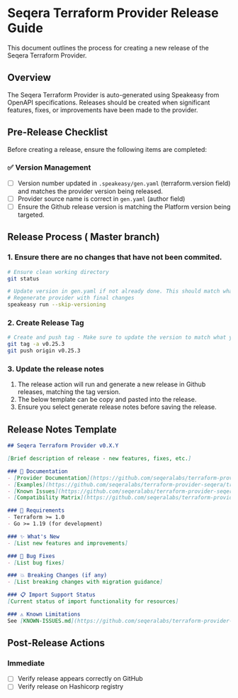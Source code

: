 # Seqera Terraform Provider Release Guide

This document outlines the process for creating a new release of the Seqera Terraform Provider.

## Overview

The Seqera Terraform Provider is auto-generated using Speakeasy from OpenAPI specifications. Releases should be created when significant features, fixes, or improvements have been made to the provider.

## Pre-Release Checklist

Before creating a release, ensure the following items are completed:

### ✅ Version Management
- [ ] Version number updated in `.speakeasy/gen.yaml` (terraform.version field) and matches the provider version being released.
- [ ] Provider source name is correct in `gen.yaml` (author field)
- [ ] Ensure the Github release version is matching the Platform version being targeted.

## Release Process ( Master branch)

### 1. Ensure there are no changes that have not been commited.
```bash
# Ensure clean working directory
git status

# Update version in gen.yaml if not already done. This should match what the current Github release will be.
# Regenerate provider with final changes
speakeasy run --skip-versioning

```

### 2. Create Release Tag
```bash
# Create and push tag - Make sure to update the version to match what you have.
git tag -a v0.25.3
git push origin v0.25.3
```

### 3. Update the release notes

1. The release action will run and generate a new release in Github releases, matching the tag version.
2. The below template can be copy and pasted into the release.
3. Ensure you select generate release notes before saving the release.

## Release Notes Template

```markdown
## Seqera Terraform Provider v0.X.Y

[Brief description of release - new features, fixes, etc.]

### 📖 Documentation
- [Provider Documentation](https://github.com/seqeralabs/terraform-provider-seqera/tree/v0.X.Y/docs)
- [Examples](https://github.com/seqeralabs/terraform-provider-seqera/tree/v0.X.Y/examples)
- [Known Issues](https://github.com/seqeralabs/terraform-provider-seqera/blob/v0.X.Y/KNOWN-ISSUES.md)
- [Compatibility Matrix](https://github.com/seqeralabs/terraform-provider-seqera/blob/v0.X.Y/docs/compatibility-matrix.md)

### 🔧 Requirements
- Terraform >= 1.0
- Go >= 1.19 (for development)

### ✨ What's New
- [List new features and improvements]

### 🐛 Bug Fixes
- [List bug fixes]

### 💥 Breaking Changes (if any)
- [List breaking changes with migration guidance]

### 📋 Import Support Status
[Current status of import functionality for resources]

### ⚠️ Known Limitations
See [KNOWN-ISSUES.md](https://github.com/seqeralabs/terraform-provider-seqera/blob/v0.X.Y/KNOWN-ISSUES.md) for detailed information.
```

## Post-Release Actions

### Immediate
- [ ] Verify release appears correctly on GitHub
- [ ] Verify release on Hashicorp registry
